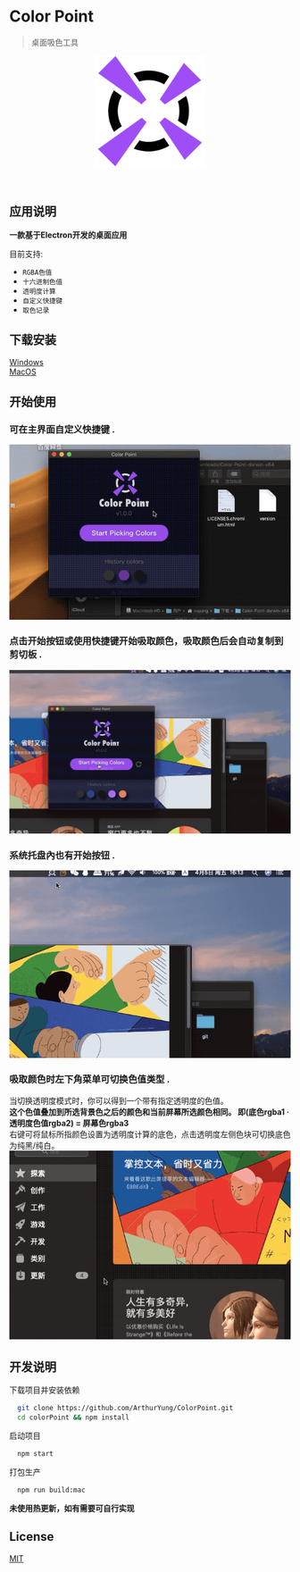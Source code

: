 # Color Point

> 桌面吸色工具

<p align="center">
  <img src="/icon.png" alt="" height="200">
</p>
<p align="center">
    <img src="https://img.shields.io/github/release/ArthurYung/ColorPoint.svg" alt="">
    <img src="https://img.shields.io/github/downloads/ArthurYung/ColorPoint/total.svg" alt="">
    <img src="https://img.shields.io/github/release-date/ArthurYung/ColorPoint.svg" alt="">
</p>

## 应用说明

**一款基于Electron开发的桌面应用**

目前支持:
- `RGBA色值`
- `十六进制色值`
- `透明度计算`
- `自定义快捷键`
- `取色记录`


## 下载安装

[Windows](https://github.com/ArthurYung/ColorPoint/releases/download/1.0.4/Color-Point-win32-x64.zip)   
[MacOS](https://github.com/ArthurYung/ColorPoint/releases/download/1.0.6/Color-Point-darwin-x64.zip)


## 开始使用

### 可在主界面自定义快捷键 .  
![start](https://raw.githubusercontent.com/ArthurYung/ColorPoint/master/gifs/start.gif)   

### 点击开始按钮或使用快捷键开始吸取颜色，吸取颜色后会自动复制到剪切板 .  
![use](https://raw.githubusercontent.com/ArthurYung/ColorPoint/master/gifs/use.gif)    

### 系统托盘內也有开始按钮 .  
![fast](https://raw.githubusercontent.com/ArthurYung/ColorPoint/master/gifs/fast.gif)   

### 吸取颜色时左下角菜单可切换色值类型 .  
当切换透明度模式时，你可以得到一个带有指定透明度的色值。   
**这个色值叠加到所选背景色之后的颜色和当前屏幕所选颜色相同。 即(底色rgba1 · 透明度色值rgba2) = 屏幕色rgba3**   
右键可将鼠标所指颜色设置为透明度计算的底色，点击透明度左侧色块可切换底色为纯黑/纯白。
![alpha](https://raw.githubusercontent.com/ArthurYung/ColorPoint/master/gifs/alpha.gif)

## 开发说明

下载项目并安装依赖

```bash
  git clone https://github.com/ArthurYung/ColorPoint.git
  cd colorPoint && npm install
```

启动项目
```bash
  npm start
```

打包生产
```bash
  npm run build:mac
```
**未使用热更新，如有需要可自行实现**


## License

[MIT](LICENSE.md)
